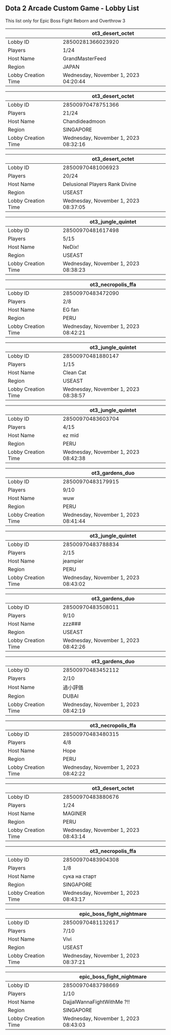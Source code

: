 ## Dota 2 Arcade Custom Game - Lobby List

This list only for Epic Boss Fight Reborn and Overthrow 3

|  | ot3_desert_octet |
| ------ | ------ |
| Lobby ID | 28500281366023920 |
| Players | 1/24 |
| Host Name | GrandMasterFeed |
| Region | JAPAN |
| Lobby Creation Time | Wednesday, November 1, 2023 04:20:44 |


|  | ot3_desert_octet |
| ------ | ------ |
| Lobby ID | 28500970478751366 |
| Players | 21/24 |
| Host Name | Chandideadmoon |
| Region | SINGAPORE |
| Lobby Creation Time | Wednesday, November 1, 2023 08:32:16 |


|  | ot3_desert_octet |
| ------ | ------ |
| Lobby ID | 28500970481006923 |
| Players | 20/24 |
| Host Name | Delusional Players Rank Divine |
| Region | USEAST |
| Lobby Creation Time | Wednesday, November 1, 2023 08:37:05 |


|  | ot3_jungle_quintet |
| ------ | ------ |
| Lobby ID | 28500970481617498 |
| Players | 5/15 |
| Host Name | NeDix! |
| Region | USEAST |
| Lobby Creation Time | Wednesday, November 1, 2023 08:38:23 |


|  | ot3_necropolis_ffa |
| ------ | ------ |
| Lobby ID | 28500970483472090 |
| Players | 2/8 |
| Host Name | EG fan |
| Region | PERU |
| Lobby Creation Time | Wednesday, November 1, 2023 08:42:21 |


|  | ot3_jungle_quintet |
| ------ | ------ |
| Lobby ID | 28500970481880147 |
| Players | 1/15 |
| Host Name | Clean Cat |
| Region | USEAST |
| Lobby Creation Time | Wednesday, November 1, 2023 08:38:57 |


|  | ot3_jungle_quintet |
| ------ | ------ |
| Lobby ID | 28500970483603704 |
| Players | 4/15 |
| Host Name | ez mid |
| Region | PERU |
| Lobby Creation Time | Wednesday, November 1, 2023 08:42:38 |


|  | ot3_gardens_duo |
| ------ | ------ |
| Lobby ID | 28500970483179915 |
| Players | 9/10 |
| Host Name | wuw |
| Region | PERU |
| Lobby Creation Time | Wednesday, November 1, 2023 08:41:44 |


|  | ot3_jungle_quintet |
| ------ | ------ |
| Lobby ID | 28500970483788834 |
| Players | 2/15 |
| Host Name | jeampier |
| Region | PERU |
| Lobby Creation Time | Wednesday, November 1, 2023 08:43:02 |


|  | ot3_gardens_duo |
| ------ | ------ |
| Lobby ID | 28500970483508011 |
| Players | 9/10 |
| Host Name | zzz### |
| Region | USEAST |
| Lobby Creation Time | Wednesday, November 1, 2023 08:42:26 |


|  | ot3_gardens_duo |
| ------ | ------ |
| Lobby ID | 28500970483452112 |
| Players | 2/10 |
| Host Name | 過小評価 |
| Region | DUBAI |
| Lobby Creation Time | Wednesday, November 1, 2023 08:42:19 |


|  | ot3_necropolis_ffa |
| ------ | ------ |
| Lobby ID | 28500970483480315 |
| Players | 4/8 |
| Host Name | Hope |
| Region | PERU |
| Lobby Creation Time | Wednesday, November 1, 2023 08:42:22 |


|  | ot3_desert_octet |
| ------ | ------ |
| Lobby ID | 28500970483880676 |
| Players | 1/24 |
| Host Name | MAGINER |
| Region | PERU |
| Lobby Creation Time | Wednesday, November 1, 2023 08:43:14 |


|  | ot3_necropolis_ffa |
| ------ | ------ |
| Lobby ID | 28500970483904308 |
| Players | 1/8 |
| Host Name | сука на старт |
| Region | SINGAPORE |
| Lobby Creation Time | Wednesday, November 1, 2023 08:43:17 |


|  | epic_boss_fight_nightmare |
| ------ | ------ |
| Lobby ID | 28500970481132617 |
| Players | 7/10 |
| Host Name | Vivi |
| Region | USEAST |
| Lobby Creation Time | Wednesday, November 1, 2023 08:37:21 |


|  | epic_boss_fight_nightmare |
| ------ | ------ |
| Lobby ID | 28500970483798669 |
| Players | 1/10 |
| Host Name | DajjalWannaFightWithMe ?!! |
| Region | SINGAPORE |
| Lobby Creation Time | Wednesday, November 1, 2023 08:43:03 |


